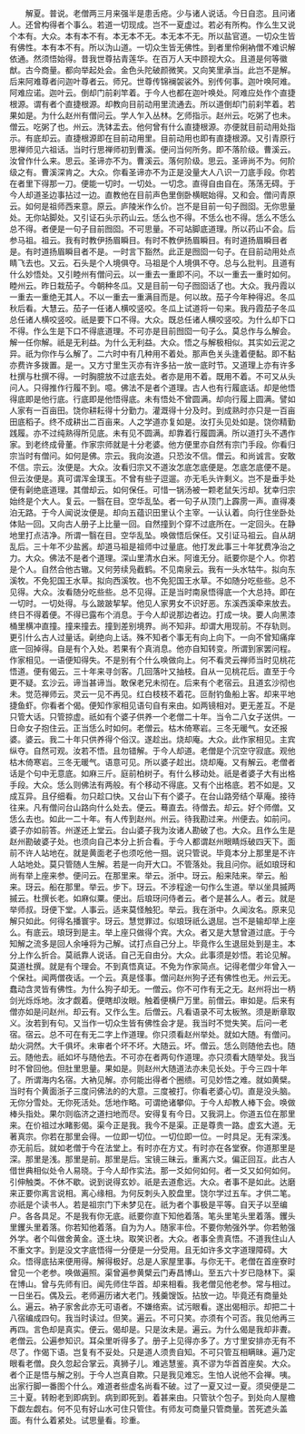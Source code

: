 <!-- { "loadSidebar": true } -->
　　解夏。普说。老僧两三月来强半是患舌疮。少与诸人说话。今日自恣。且问诸人。还曾构得者个事么。若道一切现成。岂不一夏虚过。若必有所构。作么生又说个本有。大众。本有本不有。本无本不无。本无本不无。所以盐官道。一切众生皆有佛性。本有本不有。所以沩山道。一切众生皆无佛性。到者里伶俐衲僧不难识解依通。然须悟始得。昔我世尊拈青莲华。在百万人天中顾视大众。且道是何等徽猷。古今商量。都向举起处会。金色头陀破颜微笑。又向笑里承当。此岂不是解。后来阿难尊者问迦叶尊者云。师兄。世尊传锦襕袈裟外。别传何事。迦叶唤阿难。阿难应诺。迦叶云。倒却门前刹竿着。于今人也都在迦叶唤处。阿难应处作个直捷根源。谓有者个直捷根源。却教向目前动用里流通去。所以道倒却门前刹竿着。若果如是。为什么赵州有僧问云。学人乍入丛林。乞师指示。赵州云。吃粥了也未。僧云。吃粥了也。州云。洗钵盂去。他何曾有什么直捷根源。亦便就目前动用处指示。有底却云。直捷根源即在目前动用里。目前动用也即有直捷根源。又引青原行思禅师见六祖话。当时行思禅师初到曹溪。便问当何所务。即不落阶级。曹溪云。汝曾作什么来。思云。圣谛亦不为。曹溪云。落何阶级。思云。圣谛尚不为。何阶级之有。曹溪深肯之。大众。你看圣谛亦不为正是没量大人八识一刀底手段。你若在者里下得那一刀。便能一切时。一切处。一切念。直得自由自在。荡荡无碍。于今人却道圣边事拈过一边。直教他在目前声色里倒卧横眠始得。又和会。僧问青原云。如何是祖师西来意。原云。庐陵米作么价。岂不是目前一句子囫囵。无你思量处。无你站脚处。又引证石头示药山云。恁么也不得。不恁么也不得。恁么不恁么总不得。者便是一句子目前囫囵。不可思量。不可站脚底道理。所以药山不会。后参马祖。祖云。我有时教伊扬眉瞬目。有时不教伊扬眉瞬目。有时道扬眉瞬目者是。有时道扬眉瞬目者不是。一时言下豁然。此正是囫囵一句子。在目前动用处点睛飞去也。又云。石头是个人境俱夺。马祖是个人境俱不夺。总与么批判。且道有什么妙悟处。又引睦州有僧问云。以一重去一重即不问。不以一重去一重时如何。睦州云。昨日栽茄子。今朝种冬瓜。又是目前一句子囫囵话了也。大众。我丹霞以一重去一重绝无其人。不以一重去一重满目而是。何以故。茄子今年种得迟。冬瓜秋后看。大慧云。茄子一任诸人横咬竖咬。冬瓜上试道将一句来。我丹霞茄子冬瓜总任诸人横咬竖咬。祇是要下口不得。大众。既总任诸人横咬竖咬。为什么却下口不得。作么生是下口不得底道理。不可亦是目前囫囵一句子么。莫总作与么解会。解一任你解。祇是无利益。为什么无利益。大众。悟之与解极相似。其实如云泥之异。祇为你作与么解了。二六时中有几种用不着处。那声色关头逢着便黏。即不黏亦费许多拨置。是一。又方寸里生灭亦有许多拈一放一底时节。又道理上亦有许多杜撰与杜撰不得。一时胸臆放不过底去处。者亦是用不着。既用不着。不可又从头问人。只得推作行履不到。噫。佛法不是者个道理。古人也有行履底话。却是他悟得底即是他行底。行底即是他悟得底。未有悟处不曾圆满。却向行履上圆满。譬如人家有一百亩田。饶你耕耘得十分勤力。灌溉得十分及时。到成熟时亦只是一百亩田底稻子。终不成耕出二百亩来。人之学道亦复如是。汝打头见处如是。饶你精勤践履。亦不过纯熟得所见底。未有见不圆满。却靠着行履圆满。所以道打头不遇作家。到老终成骨董。作家宗师就是十分老婆。他方便里亦自然有宗门手段。你看归宗当时有僧问。如何是佛。宗云。我向汝道。只恐汝不信。僧云。和尚诚言。安敢不信。宗云。汝便是。大众。汝看归宗又不道汝怎底怎底便是。怎底怎底便不是。但云汝便是。真可谓浑金璞玉。不曾有些子逗遛。亦无毛头许剩义。岂不是垂手处便有劋绝底道理。其僧却云。如何保任。可惜一锅汤被一颗老鼠矢污却。犹幸归宗始终是个大人。复云。一翳在目。空华乱坠。者一句子从顶门上霹雳一声。直得凑泊无路。于今人闻说汝便是。却向五蕴识田里认个主宰。一认认着。向行住坐卧处体贴一回。又向古人册子上比量一回。自然撞到个穿不过底所在。一定回头。在静地里打点洁净。所谓一翳在目。空华乱坠。唤做悟后保任。又引证马祖云。自从胡乱后。三十年不少盐酱。却道马祖是祖师中过量底。他打发此事三十年犹费净治之力。大众。佛法不是者个道理。深山里清水白米。阿谁无分。祇要你是个人。你若是个人。自然合他古辙。又何劳续凫截鹤。不见南泉云。我有一头水牯牛。拟向东溪牧。不免犯国王水草。拟向西溪牧。也不免犯国王水草。不如随分吃些些。总不见得。大众。汝看随分吃些些。总不见得。正是当时南泉悟得底一个大总持。即在一切时。一切处得。与么跛跛挈挈。他见人家男女不识好恶。东溪西溪牵来放去。终日不得着便。不得已露布个消息。于今人却说那边者边。打成一块。要人向黑漆桶里横冲直撞。撞来撞去。撞到差别境界。尚不知非。却谓大用现前。不存轨则。更引什么古人过量话。劋绝向上话。殊不知者个事无有向上向下。一向不曾知痛痒底一回掉得。自是有个入处。若果有个真消息。他亦自知转变。所谓到家罢问程。作家相见。一语便知得失。不是别有个什么唤做向上。何不看灵云禅师当时见桃花悟道。便有偈云。三十年来寻剑客。几回落叶又抽枝。自从一见桃花后。直至于今更不疑。玄沙云。谛当甚谛当。敢保老兄未彻在。后来有个老宿云。且道玄沙彻也未。觉范禅师云。灵云一见不再见。红白枝枝不着花。叵耐钓鱼船上客。却来平地捷鱼虾。你看者个偈。便知作家相见语句自有来由。如两镜相对。更无差互。不是只管大话。只管掠虚。祇如有个婆子供养一个老僧二十年。当令二八女子送供。一日命女子抱住云。正当恁么时如何。老僧云。枯木倚寒岩。三冬无暖气。女还报婆。婆云。我二十年只供养得个俗汉。遂趁出。烧却庵。大众。此作家相见。主宾纵夺。自然可观。汝若不悟。且勿错解。于今人却道。老僧是个沉空守寂底。观他枯木倚寒岩。三冬无暖气。语意可见。所以婆子趁出。烧却庵。又有解云。老僧者话是个句中无意底。如麻三斤。庭前柏树子。有什么移动处。祇是者婆子大有出格手段。大众。恁么则佛法有两般。有个移动不得底。又有个出格底。若不如是。又成互异。且仔细看。勿只趁口快。又台山下有个婆子。在台山路旁结个草庵。接待往来。凡有僧问台山路向什么处去。便云。蓦直去。待僧去。却云。好个师僧。又恁么去也。如此一二十年。有人传到赵州。州云。待我勘过来。州便去。如前问。婆子亦如前答。州遂还上堂云。台山婆子我为汝诸人勘破了也。大众。且作么生是赵州勘破婆子处。也须向自己本分上折合看。于今人都谓赵州眼睛烁破四天下。面前不许人站地在。就是黄面老子也须吃他一掴。说只管说。毕竟本分上那里是不许人站地处。莫只管随人生解。若是一向开大口。不管落处。我且问你。祇如琅玡和尚有举上座来参。便问云。在那里来。举云。浙中。玡云。船来陆来。举云。船来。玡云。船在那里。举云。步下。玡云。不涉程途一句作么生道。举以坐具摵两摵云。杜撰长老。如麻似粟。便出。后琅玡问侍者云。者个是甚么人。者云。就是举师叔。玡便下堂。人事云。适来莫怪触犯。举云。我在浙中。久闻汝名。原来见解只如此。何得名播寰宇。玡云。慧觉罪过。似琅玡祇么退屈。岂不是输却举上座么。有底云。琅玡到是主。举上座只做得个宾。大众。者又是大慧曾道过底。于今知解之流多是回人余唾将为己解。试打点自己分上。毕竟作么生退屈处到是主。本分上作么折合。莫祇靠人说话。自己无自由分。大众。此事须是妙悟。若论见解。莫道杜撰。就是有个理会。不到真悟真证。不免为作家简点。记得老僧少年曾入一个保社。闻两僧夜话。一个云。真是怪事。僧问赵州狗子还有佛性也无。州云无。蠢动含灵皆有佛性。为什么狗子却无。一僧云。你不可作有无之无。赵州将出一柄剑光烁烁地。汝才觑着。便瞎却汝眼。触着便横尸万里。前僧云。审如是。后来有僧亦如是问赵州。却云有。又作么生。后僧云。凡看语录不可太板煞。须是断章取义。汝若到有句。又当作一切众生皆有佛性会才是。我当时不觉失笑。后问一老宿。宿云。总不可在有无二字上作道理。你只须看赵州举处。就如大随。有僧问。劫火洞然。大千俱坏。未审者个坏不坏。大随云。坏。僧云。恁么则随他去也。随云。随他去。祇如坏与随他去。不可亦在者两句作道理。亦只须看大随举处。我当时不曾回他。但肚里思量。果如是。则赵州大随道法亦未见长处。于今三四十年了。所谓海内名宿。大衲见解。亦何能出得者个圈缋。可见妙悟之难。就如黄檗。当时有个黄面浙子三度问佛法的的大意。三度被打。你看老婆心切。直是没头脑。无你分雪处。无你死活处。恁地作略。可谓绝诸攀仰。于今人却教人棒下会。唤做棒头指处。果尔则临济之道扫地而尽。安得复有今日。又我洞上。你道五位在那里来。在价祖过水睹影偈。渠今正是我。我今不是渠。正是尊贵一路。虚玄大道。无著真宗。你若在那里会得。一位即一切位。一切位即一位。一时具足。无有深浅。亦无前后。就如老僧于今在法堂上。有时亦在方丈。有时亦在各堂寮。你道那里是深。那里是浅。那里是前。那里是后。宝镜三昧云。重离六爻。偏正回互。此古人借世典相似处令人易晓。于今人却作实法。那一爻如何如何。者一爻又如何如何。引伸触类。不休不歇。说到说得玄妙。祇是去道愈远。大众。者事不是如此。达磨来正要你离言说相。离心缘相。为何反刺头入胶盘里。饶尔学过五车。才供二笔。亦祇是个读书人。若是祖宗门下未梦见在。祇为者个事极是平等。自天子以至编户。各各具足。不是我有你无底。祇要你直下知他着落。笔头里笔头里着落。钁头里钁头里着落。你若知他着落。自为为人。随家丰俭。不要你勉强外学。你若勉强外学。者个叫做舍黄金。逐土块。取笑识者。大众。者事全贵真悟。不道我住山人不重文字。到是没文字底悟得一分便是一分受用。且无如许多文字道理障碍。大众。悟得底拈来便用得。解得极好。总是人家屋里事。与你无干。老僧在首座寮时曾见一个老参。唤做遍照。渠曾遍参黄檗云门寿昌博山。至五六十岁已隐林下。渠在博山。曾与先师有旧。闻先师住华首。却来相看。我老僧见他老参。常与相过。一日坐石。偶及云。老师遍历诸大老门。残羹馊饭。拈放一边。毕竟还有商量处么。遍云。衲子家舍此亦无可语者。不嫌络索。试污眼看。遂出偈相示。却把二十八宿编成四句。我当时读过。但笑。遍云。不可只笑。亦须有个可否。我见他再三再四。言色却是真实。便云。偈却是。只是汝未是。遍云。为什么偈是我却非聻。老僧云。公遍参知识。耳朵里听得多了。册子上见得亦多了。方寸里安排亦无有不尽了。作偈下语。岂复有不妥处。只是道人须贵自知。不可只管互相瞒昧。遍乃定眼看老僧。良久忽起合掌云。真狮子儿。难逃慧鉴。真不谬为华首首座矣。大众。者个正是悟与解之别。于今人岂真自欺。只是我见难忘。生怕人说他不会禅。咦。出家行脚一番图个什么。难道者些虚名尚看不破。过了一夏又过一夏。须臾便是二三十夏。转盼老到即病到。病到即死到。着甚来由。只管驮个包子。到处向人屋檐下觑左觑右。何不见有好山水可住只管住。有师友可商量只管商量。苦死遮头盖面。有什么着紧处。试思量看。珍重。
